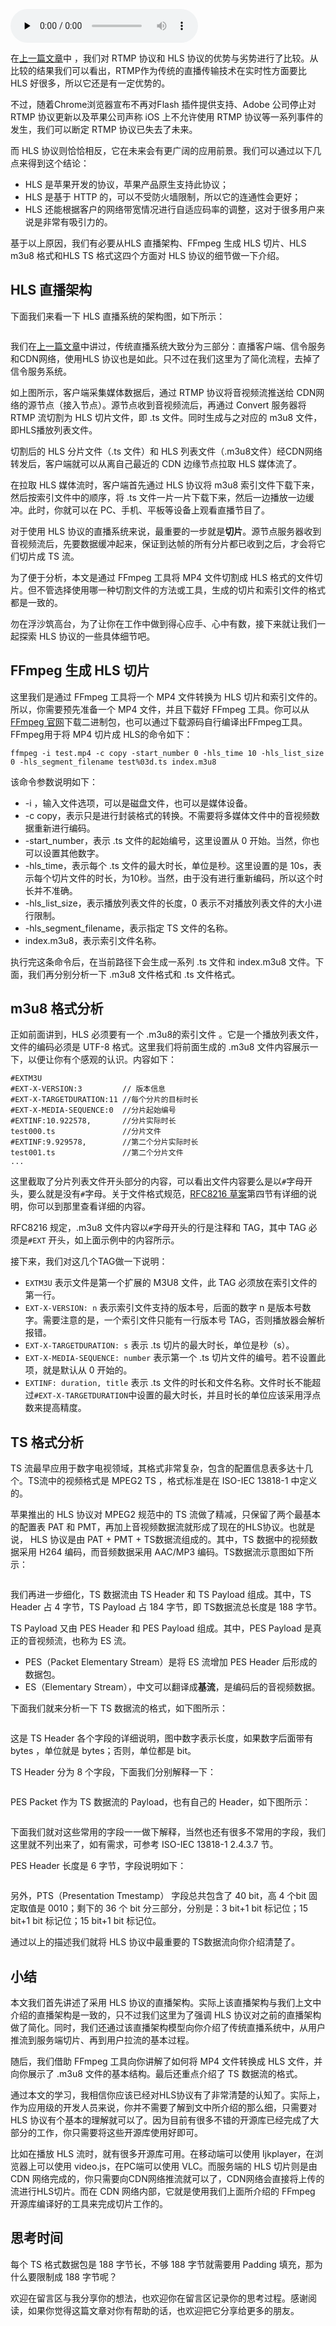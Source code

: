 <audio id="audio" title="32 | HLS：实现一对多直播系统的必备协议" controls="" preload="none"><source id="mp3" src="https://static001.geekbang.org/resource/audio/28/37/28930131a783ad1ad4960ff58c5ece37.mp3"></audio>

在[上一篇文章](https://time.geekbang.org/column/article/140181)中 ，我们对 RTMP 协议和 HLS 协议的优势与劣势进行了比较。从比较的结果我们可以看出，RTMP作为传统的直播传输技术在实时性方面要比 HLS 好很多，所以它还是有一定优势的。

不过，随着Chrome浏览器宣布不再对Flash 插件提供支持、Adobe 公司停止对 RTMP 协议更新以及苹果公司声称 iOS 上不允许使用 RTMP 协议等一系列事件的发生，我们可以断定 RTMP 协议已失去了未来。

而 HLS 协议则恰恰相反，它在未来会有更广阔的应用前景。我们可以通过以下几点来得到这个结论：

- HLS 是苹果开发的协议，苹果产品原生支持此协议；
- HLS 是基于 HTTP 的，可以不受防火墙限制，所以它的连通性会更好；
- HLS 还能根据客户的网络带宽情况进行自适应码率的调整，这对于很多用户来说是非常有吸引力的。

基于以上原因，我们有必要从HLS 直播架构、FFmpeg 生成 HLS 切片、HLS m3u8 格式和HLS TS 格式这四个方面对 HLS 协议的细节做一下介绍。

## HLS 直播架构

下面我们来看一下 HLS 直播系统的架构图，如下所示：

<img src="https://static001.geekbang.org/resource/image/c8/7a/c824a7d2fc85aa9583e10bc0dbff407a.png" alt="">

我们在[上一篇文章](https://time.geekbang.org/column/article/140181)中讲过，传统直播系统大致分为三部分：直播客户端、信令服务和CDN网络，使用HLS 协议也是如此。只不过在我们这里为了简化流程，去掉了信令服务系统。

如上图所示，客户端采集媒体数据后，通过 RTMP 协议将音视频流推送给 CDN网络的源节点（接入节点）。源节点收到音视频流后，再通过 Convert 服务器将 RTMP 流切割为 HLS 切片文件，即 .ts 文件。同时生成与之对应的 m3u8 文件，即HLS播放列表文件。

切割后的 HLS 分片文件（.ts 文件）和 HLS 列表文件（.m3u8文件）经CDN网络转发后，客户端就可以从离自己最近的 CDN 边缘节点拉取 HLS 媒体流了。

在拉取 HLS 媒体流时，客户端首先通过 HLS 协议将 m3u8 索引文件下载下来，然后按索引文件中的顺序，将 .ts 文件一片一片下载下来，然后一边播放一边缓冲。此时，你就可以在 PC、手机、平板等设备上观看直播节目了。

对于使用 HLS 协议的直播系统来说，最重要的一步就是**切片**。源节点服务器收到音视频流后，先要数据缓冲起来，保证到达帧的所有分片都已收到之后，才会将它们切片成 TS 流。

为了便于分析，本文是通过 FFmpeg 工具将 MP4 文件切割成 HLS 格式的文件切片。但不管选择使用哪一种切割文件的方法或工具，生成的切片和索引文件的格式都是一致的。

勿在浮沙筑高台，为了让你在工作中做到得心应手、心中有数，接下来就让我们一起探索 HLS 协议的一些具体细节吧。

## FFmpeg 生成 HLS 切片

这里我们是通过 FFmpeg 工具将一个 MP4 文件转换为 HLS 切片和索引文件的。所以，你需要预先准备一个 MP4 文件，并且下载好 FFmpeg 工具。你可以从[FFmpeg 官网](http://www.ffmpeg.org/download.html)下载二进制包，也可以通过下载源码自行编译出FFmpeg工具。FFmpeg用于将 MP4 切片成 HLS的命令如下：

```
ffmpeg -i test.mp4 -c copy -start_number 0 -hls_time 10 -hls_list_size 0 -hls_segment_filename test%03d.ts index.m3u8

```

该命令参数说明如下：

- -i ，输入文件选项，可以是磁盘文件，也可以是媒体设备。
- -c copy，表示只是进行封装格式的转换。不需要将多媒体文件中的音视频数据重新进行编码。
- -start_number，表示 .ts 文件的起始编号，这里设置从 0 开始。当然，你也可以设置其他数字。
- -hls_time，表示每个 .ts 文件的最大时长，单位是秒。这里设置的是 10s，表示每个切片文件的时长，为10秒。当然，由于没有进行重新编码，所以这个时长并不准确。
- -hls_list_size，表示播放列表文件的长度，0 表示不对播放列表文件的大小进行限制。
- -hls_segment_filename，表示指定 TS 文件的名称。
- index.m3u8，表示索引文件名称。

执行完这条命令后，在当前路径下会生成一系列 .ts 文件和 index.m3u8 文件。下面，我们再分别分析一下 .m3u8 文件格式和 .ts 文件格式。

## m3u8 格式分析

正如前面讲到，HLS 必须要有一个 .m3u8的索引文件 。它是一个播放列表文件，文件的编码必须是 UTF-8 格式。这里我们将前面生成的 .m3u8 文件内容展示一下，以便让你有个感观的认识。内容如下：

```
#EXTM3U
#EXT-X-VERSION:3         // 版本信息
#EXT-X-TARGETDURATION:11 //每个分片的目标时长
#EXT-X-MEDIA-SEQUENCE:0  //分片起始编号
#EXTINF:10.922578,       //分片实际时长
test000.ts               //分片文件
#EXTINF:9.929578,        //第二个分片实际时长
test001.ts               //第二个分片文件
... 

```

这里截取了分片列表文件开头部分的内容，可以看出文件内容要么是以`#`字母开头，要么就是没有`#`字母。关于文件格式规范，[RFC8216 草案](https://tools.ietf.org/html/draft-pantos-hls-rfc8216bis-04#section-4)第四节有详细的说明，你可以到那里查看详细的内容。

RFC8216 规定，.m3u8 文件内容以`#`字母开头的行是注释和 TAG，其中 TAG 必须是`#EXT` 开头，如上面示例中的内容所示。

接下来，我们对这几个TAG做一下说明：

- `EXTM3U` 表示文件是第一个扩展的 M3U8 文件，此 TAG 必须放在索引文件的第一行。
- `EXT-X-VERSION: n` 表示索引文件支持的版本号，后面的数字 n 是版本号数字。需要注意的是，一个索引文件只能有一行版本号 TAG，否则播放器会解析报错。
- `EXT-X-TARGETDURATION: s` 表示 .ts 切片的最大时长，单位是秒（s）。
- `EXT-X-MEDIA-SEQUENCE: number` 表示第一个 .ts 切片文件的编号。若不设置此项，就是默认从 0 开始的。
- `EXTINF: duration, title` 表示 .ts 文件的时长和文件名称。文件时长不能超过`#EXT-X-TARGETDURATION`中设置的最大时长，并且时长的单位应该采用浮点数来提高精度。

## TS 格式分析

TS 流最早应用于数字电视领域，其格式非常复杂，包含的配置信息表多达十几个。TS流中的视频格式是 MPEG2 TS ，格式标准是在 ISO-IEC 13818-1 中定义的。

苹果推出的 HLS 协议对 MPEG2 规范中的 TS 流做了精减，只保留了两个最基本的配置表 PAT 和 PMT，再加上音视频数据流就形成了现在的HLS协议。也就是说， HLS 协议是由 PAT + PMT + TS数据流组成的。其中，TS 数据中的视频数据采用 H264 编码，而音频数据采用 AAC/MP3 编码。TS数据流示意图如下所示：

<img src="https://static001.geekbang.org/resource/image/21/3b/218e0c1907aa9454fc52f09971f72d3b.png" alt="">

我们再进一步细化，TS 数据流由 TS Header 和 TS Payload 组成。其中，TS Header 占 4 字节，TS Payload 占 184 字节，即 TS数据流总长度是 188 字节。

TS Payload 又由 PES Header 和 PES Payload 组成。其中，PES Payload 是真正的音视频流，也称为 ES 流。

- PES（Packet Elementary Stream）是将 ES 流增加 PES Header 后形成的数据包。
- ES（Elementary Stream），中文可以翻译成**基流**，是编码后的音视频数据。

下面我们就来分析一下 TS 数据流的格式，如下图所示：

<img src="https://static001.geekbang.org/resource/image/da/b3/daa454df3de7549315e23c8c6aba90b3.png" alt="">

这是 TS Header 各个字段的详细说明，图中数字表示长度，如果数字后面带有 bytes ，单位就是 bytes；否则，单位都是 bit。

TS Header 分为 8 个字段，下面我们分别解释一下：

<img src="https://static001.geekbang.org/resource/image/69/d5/694380ee55bd65f07bc8add74d7cf6d5.png" alt="">

PES Packet 作为 TS 数据流的 Payload，也有自己的 Header，如下图所示：

<img src="https://static001.geekbang.org/resource/image/53/6f/53b0c557047c1074cc649abe34159e6f.png" alt="">

下面我们就对这些常用的字段一一做下解释，当然也还有很多不常用的字段，我们这里就不列出来了，如有需求，可参考 ISO-IEC 13818-1 2.4.3.7 节。

PES Header 长度是 6 字节，字段说明如下：

<img src="https://static001.geekbang.org/resource/image/da/96/da31564a8c42e24a1b3538ccdf307e96.png" alt="">

另外，PTS（Presentation Tmestamp） 字段总共包含了 40 bit，高 4 个bit 固定取值是 0010；剩下的 36 个 bit 分三部分，分别是：3 bit+1 bit 标记位；15 bit+1 bit 标记位；15 bit+1 bit 标记位。

通过以上的描述我们就将 HLS 协议中最重要的 TS数据流向你介绍清楚了。

## 小结

本文我们首先讲述了采用 HLS 协议的直播架构。实际上该直播架构与我们上文中介绍的直播架构是一致的，只不过我们这里为了强调 HLS 协议对之前的直播架构做了简化。同时，我们还通过该直播架构模型向你介绍了传统直播系统中，从用户推流到服务端切片、再到用户拉流的基本过程。

随后，我们借助 FFmpeg 工具向你讲解了如何将 MP4 文件转换成 HLS 文件，并向你展示了 .m3u8 文件的基本结构。最后还重点介绍了 TS 数据流的格式。

通过本文的学习，我相信你应该已经对HLS协议有了非常清楚的认知了。实际上，作为应用级的开发人员来说，你并不需要了解到文中所介绍的那么细，只需要对 HLS 协议有个基本的理解就可以了。因为目前有很多不错的开源库已经完成了大部分的工作，你只需要将这些开源库使用好即可。

比如在播放 HLS 流时，就有很多开源库可用。在移动端可以使用 Ijkplayer，在浏览器上可以使用 video.js，在PC端可以使用 VLC。而服务端的 HLS 切片则是由 CDN 网络完成的，你只需要向CDN网络推流就可以了，CDN网络会直接将上传的流进行HLS切片。而在 CDN 网络内部，它就是使用我们上面所介绍的 FFmpeg 开源库编译好的工具来完成切片工作的。

## 思考时间

每个 TS 格式数据包是 188 字节长，不够 188 字节就需要用 Padding 填充，那为什么要限制成 188 字节呢？

欢迎在留言区与我分享你的想法，也欢迎你在留言区记录你的思考过程。感谢阅读，如果你觉得这篇文章对你有帮助的话，也欢迎把它分享给更多的朋友。


